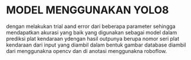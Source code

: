 # MODEL MENGGUNAKAN YOLO8
dengan melakukan trial aand error dari beberapa parameter sehingga mendapatkan akurasi yang baik yang digunakan sebagai model dalam prediksi plat kendaraan ydengan hasil outpunya berupa nomor seri plat kendaraan dari input yang diambil dalam bentuk gambar
database diambil dari menggunakna opencv dan di anotasi menggunakna roboflow.
